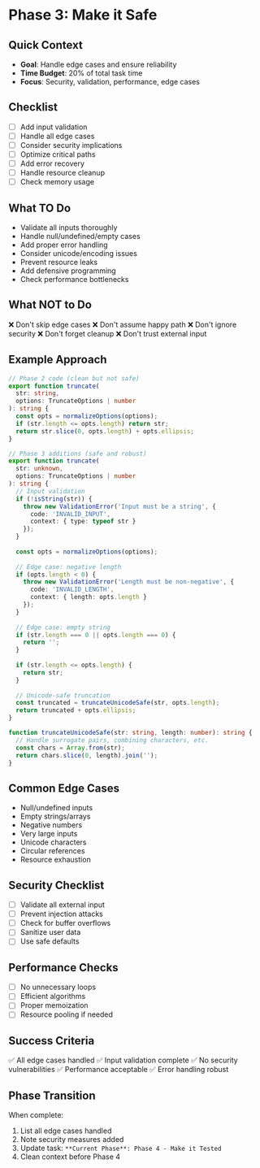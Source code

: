 # Phase 3: Make it Safe

## Quick Context

- **Goal**: Handle edge cases and ensure reliability
- **Time Budget**: 20% of total task time
- **Focus**: Security, validation, performance, edge cases

## Checklist

- [ ] Add input validation
- [ ] Handle all edge cases
- [ ] Consider security implications
- [ ] Optimize critical paths
- [ ] Add error recovery
- [ ] Handle resource cleanup
- [ ] Check memory usage

## What TO Do

- Validate all inputs thoroughly
- Handle null/undefined/empty cases
- Add proper error handling
- Consider unicode/encoding issues
- Prevent resource leaks
- Add defensive programming
- Check performance bottlenecks

## What NOT to Do

❌ Don't skip edge cases
❌ Don't assume happy path
❌ Don't ignore security
❌ Don't forget cleanup
❌ Don't trust external input

## Example Approach

```typescript
// Phase 2 code (clean but not safe)
export function truncate(
  str: string, 
  options: TruncateOptions | number
): string {
  const opts = normalizeOptions(options);
  if (str.length <= opts.length) return str;
  return str.slice(0, opts.length) + opts.ellipsis;
}

// Phase 3 additions (safe and robust)
export function truncate(
  str: unknown,
  options: TruncateOptions | number
): string {
  // Input validation
  if (!isString(str)) {
    throw new ValidationError('Input must be a string', {
      code: 'INVALID_INPUT',
      context: { type: typeof str }
    });
  }
  
  const opts = normalizeOptions(options);
  
  // Edge case: negative length
  if (opts.length < 0) {
    throw new ValidationError('Length must be non-negative', {
      code: 'INVALID_LENGTH',
      context: { length: opts.length }
    });
  }
  
  // Edge case: empty string
  if (str.length === 0 || opts.length === 0) {
    return '';
  }
  
  if (str.length <= opts.length) {
    return str;
  }
  
  // Unicode-safe truncation
  const truncated = truncateUnicodeSafe(str, opts.length);
  return truncated + opts.ellipsis;
}

function truncateUnicodeSafe(str: string, length: number): string {
  // Handle surrogate pairs, combining characters, etc.
  const chars = Array.from(str);
  return chars.slice(0, length).join('');
}
```

## Common Edge Cases

- Null/undefined inputs
- Empty strings/arrays
- Negative numbers
- Very large inputs
- Unicode characters
- Circular references
- Resource exhaustion

## Security Checklist

- [ ] Validate all external input
- [ ] Prevent injection attacks
- [ ] Check for buffer overflows
- [ ] Sanitize user data
- [ ] Use safe defaults

## Performance Checks

- [ ] No unnecessary loops
- [ ] Efficient algorithms
- [ ] Proper memoization
- [ ] Resource pooling if needed

## Success Criteria

✅ All edge cases handled
✅ Input validation complete
✅ No security vulnerabilities
✅ Performance acceptable
✅ Error handling robust

## Phase Transition

When complete:

1. List all edge cases handled
2. Note security measures added
3. Update task: `**Current Phase**: Phase 4 - Make it Tested`
4. Clean context before Phase 4
